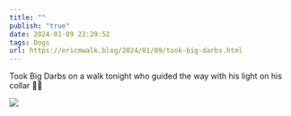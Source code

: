 ```yaml
---
title: ""
publish: "true"
date: 2024-01-09 22:29:52
tags: Dogs
url: https://ericmwalk.blog/2024/01/09/took-big-darbs.html
---
```


Took Big Darbs on a walk tonight who guided the way with his light on his collar 🐶🔦

![](https://ericmwalk.blog/uploads/2024/img-7475.jpeg)